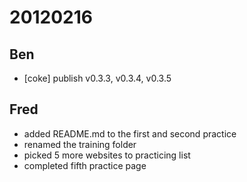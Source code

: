 # 20120216

## Ben
- [coke] publish v0.3.3, v0.3.4, v0.3.5



## Fred
- added README.md to the first and second practice
- renamed the training folder
- picked 5 more websites to practicing list
- completed fifth practice page